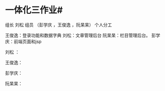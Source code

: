 # 一体化三作业#
组长 刘松 组员 （彭学庆 ，王俊逸 ，阮杲杲）
个人分工 

王俊逸：登录功能和数据字典 
刘松：文章管理后台 
阮杲杲：栏目管理后台。
彭学庆：前端页面和jsp

刘松 ：

王俊逸：

彭学庆：

阮杲杲：


